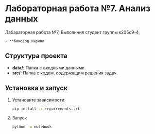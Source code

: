 # Лабораторная работа №7. Анализ данных

Лабараторная работа №7, Выполннил студент группы к205с9-4, 
   ```
   - **Коновод Кирилл
   ```

## Структура проекта
- **data/**: Папка с входными данными.
- **src/**: Папка с кодом, содержащим решения задач.

## Установка и запуск
1. Установите зависимости:
   ```bash
   pip install -r requirements.txt
   ```
2. Запуск
   ```bash
   python -m notebook
   ```
